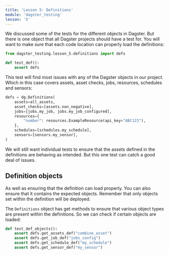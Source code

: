 ```yaml
---
title: 'Lesson 5: Definitions'
module: 'dagster_testing'
lesson: '5'
---
```




We discussed some of the tests for the different objects in Dagster. But there is one object that all Dagster projects should have a test for. You will want to make sure that each code location can properly load the definitions:

```python
from dagster_testing.lesson_5.definitions import defs

def test_def():
    assert defs
```

This test will find most issues with any of the Dagster objects in our project. Which in this case covers assets, asset checks, jobs, resources, schedules and sensors:

```python
defs = dg.Definitions(
    assets=all_assets,
    asset_checks=[assets.non_negative],
    jobs=[jobs.my_job, jobs.my_job_configured],
    resources={
        "number": resources.ExampleResource(api_key="ABC123"),
    },
    schedules=[schedules.my_schedule],
    sensors=[sensors.my_sensor],
)
```

We will still want individual tests to ensure that the assets defined in the definitions are behaving as intended. But this one test can catch a good deal of issues.

## Definition objects

As well as ensuring that the definition can load properly. You can also ensure that it contains the expected objects. Remember that only objects set within the definition will be deployed.

The `Definitions` object has get methods to ensure that various object types are present within the definitions. So we can check if certain objects are loaded:

```python
def test_def_objects():
    assert defs.get_assets_def("combine_asset")
    assert defs.get_job_def("jobs_config")
    assert defs.get_schedule_def("my_schedule")
    assert defs.get_sensor_def("my_sensor")
```